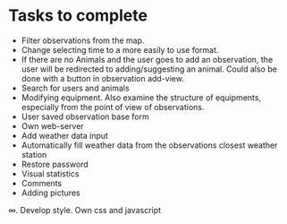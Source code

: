 # Tasks to complete

* Filter observations from the map.
* Change selecting time to a more easily to use format.
* If there are no Animals and the user goes to add an observation, the user will be redirected to adding/suggesting an animal. Could also be done with a button in observation add-view.
* Search for users and animals
* Modifying equipment. Also examine the structure of equipments, especially from the point of view of observations.
* User saved observation base form
* Own web-server
* Add weather data input
* Automatically fill weather data from the observations closest weather station
* Restore password
* Visual statistics
* Comments
* Adding pictures

∞. Develop style. Own css and javascript
